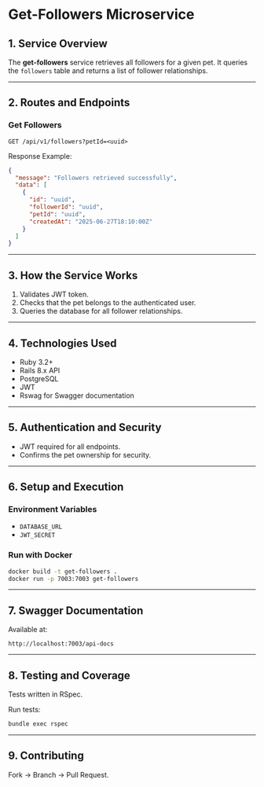 
# Get-Followers Microservice

## 1. Service Overview

The **get-followers** service retrieves all followers for a given pet. It queries the `followers` table and returns a list of follower relationships.

---

## 2. Routes and Endpoints

### Get Followers

```http
GET /api/v1/followers?petId=<uuid>
```

Response Example:

```json
{
  "message": "Followers retrieved successfully",
  "data": [
    {
      "id": "uuid",
      "followerId": "uuid",
      "petId": "uuid",
      "createdAt": "2025-06-27T18:10:00Z"
    }
  ]
}
```

---

## 3. How the Service Works

1. Validates JWT token.
2. Checks that the pet belongs to the authenticated user.
3. Queries the database for all follower relationships.

---

## 4. Technologies Used

- Ruby 3.2+
- Rails 8.x API
- PostgreSQL
- JWT
- Rswag for Swagger documentation

---

## 5. Authentication and Security

- JWT required for all endpoints.
- Confirms the pet ownership for security.

---

## 6. Setup and Execution

### Environment Variables

- `DATABASE_URL`
- `JWT_SECRET`

### Run with Docker

```bash
docker build -t get-followers .
docker run -p 7003:7003 get-followers
```

---

## 7. Swagger Documentation

Available at:

```
http://localhost:7003/api-docs
```

---

## 8. Testing and Coverage

Tests written in RSpec.

Run tests:

```bash
bundle exec rspec
```

---

## 9. Contributing

Fork → Branch → Pull Request.